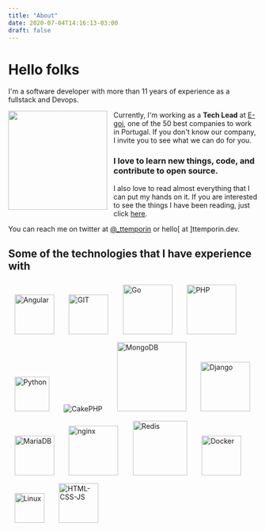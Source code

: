 ```yaml
---
title: "About"
date: 2020-07-04T14:16:13-03:00
draft: false
---
```


# Hello folks
I'm a software developer with more than 11 years of experience as a fullstack and Devops.

<img src="/images/me/avatar.jpeg" align="left" width="200" style="display: inline-block;margin-right: .8rem;" /> 

Currently, I'm working as a **Tech Lead** at [E-goi](https://www.e-goi.com), one of the 50 best companies to work in Portugal. If you don't know our company, I invite you to see what we can do for you.

### I love to learn new things, code, and contribute to open source.

I also love to read almost everything that I can put my hands on it. If you are interested to see the things I have been reading, just click [here](/books).

You can reach me on twitter at [@_ttemporin](https://twitter.com/_ttemporin) or hello[ at ]ttemporin.dev.

## Some of the technologies that I have experience with

<img src="/images/tech/angular.png" width="80" alt="Angular" style="display: inline-block;margin: .5rem .8rem;" />
<img src="/images/tech/git.png" width="80" alt="GIT" style="display: inline-block;margin: .5rem .8rem;" />
<img src="/images/tech/go.png" width="100" alt="Go" style="display: inline-block;margin: .5rem .8rem;" />
<img src="/images/tech/php.png" width="100" alt="PHP" style="display: inline-block;margin: .5rem .8rem;" />
<img src="/images/tech/python.png" width="70" alt="Python" style="display: inline-block;margin: .5rem .8rem;" />
<img src="/images/tech/cakephp.png" alt="CakePHP" style="display: inline-block;margin: .5rem .8rem;" />
<img src="/images/tech/mongodb.png" width="140" alt="MongoDB" style="display: inline-block;margin: .5rem .8rem;" />
<img src="/images/tech/django.png" width="100" alt="Django" style="display: inline-block;margin: .5rem .8rem;" />
<img src="/images/tech/mariadb.png" width="80" alt="MariaDB" style="display: inline-block;margin: .5rem .8rem;" />
<img src="/images/tech/nginx.png" width="100" alt="nginx" style="display: inline-block;margin: .5rem .8rem;" />
<img src="/images/tech/redis.png" width="110" alt="Redis" style="display: inline-block;margin: .5rem .8rem;" />
<img src="/images/tech/docker.png" width="80" alt="Docker" style="display: inline-block;margin: .5rem .8rem;" />
<img src="/images/tech/linux.png" width="60" alt="Linux" style="display: inline-block;margin: .5rem .8rem;" />
<img src="/images/tech/html-css-js.png" width="80" alt="HTML-CSS-JS" style="display: inline-block;margin: .5rem .8rem;" />

